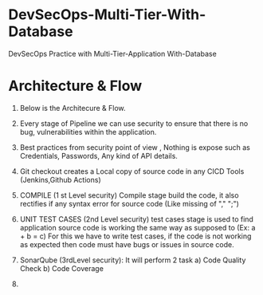 # DevSecOps-Multi-Tier-With-Database
DevSecOps Practice with Multi-Tier-Application With-Database

# Architecture & Flow

1.	Below is the Architecure & Flow.

2.	Every stage of Pipeline we can use security to ensure that there is no bug, vulnerabilities within the application.

2.	Best practices from security point of view , Nothing is expose such as Credentials, Passwords, Any kind of API details.

4. Git checkout creates a Local copy of source code in any CICD Tools (Jenkins,Github Actions)
   
6. COMPILE (1 st Level security) Compile stage build the code, it also rectifies if any syntax error for source code (Like missing of "," ";")

7. UNIT TEST CASES (2nd Level security) test cases stage is used to find application source code is working the same way as supposed to (Ex: a + b = c)
   For this we have to write test cases, if the code is not working as expected then code must have bugs or issues in source code.

8. SonarQube (3rdLevel security):  It will perform 2 task
   a) Code Quality Check
   b) Code Coverage
   
10. 
